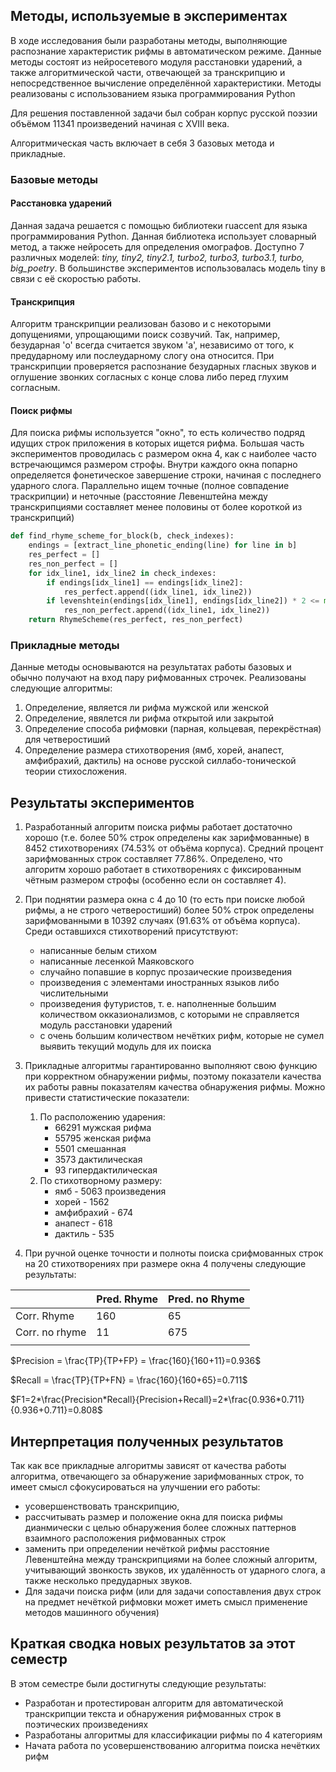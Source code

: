 ## Методы, используемые в экспериментах

В ходе исследования были разработаны методы, выполняющие распознание характеристик рифмы в автоматическом режиме. Данные методы состоят из нейросетевого модуля расстановки ударений, а также алгоритмической части, отвечающей за транскрипцию и непосредственное вычисление определённой характеристики. Методы реализованы с использованием языка программирования Python

Для решения поставленной задачи был собран корпус русской поэзии объёмом 11341 произведений начиная с XVIII века. 

Алгоритмическая часть включает в себя 3 базовых метода и прикладные.
### Базовые методы
#### Расстановка ударений 
Данная задача решается с помощью библиотеки ruaccent для языка программирования Python. Данная библиотека использует словарный метод, а также нейросеть для определения омографов. Доступно 7 различных моделей: *tiny, tiny2, tiny2.1, turbo2, turbo3, turbo3.1, turbo, big_poetry*. В большинстве экспериментов использовалась модель tiny в связи с её скоростью работы. 

#### Транскрипция
Алгоритм транскрипции реализован базово и с некоторыми допущениями, упрощающими поиск созвучий. Так, например, безударная 'o' всегда считается звуком 'a', независимо от того, к предударному или послеударному слогу она относится. При транскрипции проверяется распознание безударных гласных звуков и оглушение звонких согласных с конце слова либо перед глухим согласным.

#### Поиск рифмы

Для поиска рифмы используется "окно", то есть количество подряд идущих строк приложения в которых ищется рифма. Большая часть экспериментов проводилась с размером окна 4, как с наиболее часто встречающимся размером строфы. 
Внутри каждого окна попарно определяется фонетическое завершение строки, начиная с последнего ударного слога. Параллельно ищем точные (полное совпадение траскрипции) и неточные (расстояние Левенштейна между транскрипциями составляет менее половины от более короткой из транскрипций)
```python
def find_rhyme_scheme_for_block(b, check_indexes):
    endings = [extract_line_phonetic_ending(line) for line in b]
    res_perfect = []
    res_non_perfect = []
    for idx_line1, idx_line2 in check_indexes:
        if endings[idx_line1] == endings[idx_line2]:
            res_perfect.append((idx_line1, idx_line2))
        if levenshtein(endings[idx_line1], endings[idx_line2]) * 2 <= min(len(endings[idx_line2]), len(endings[idx_line1])):
            res_non_perfect.append((idx_line1, idx_line2))
    return RhymeScheme(res_perfect, res_non_perfect)
```
### Прикладные методы
Данные методы основываются на результатах работы базовых и обычно получают на вход пару рифмованных строчек.
Реализованы следующие алгоритмы:
1. Определение, является ли рифма мужской или женской
2. Определение, явялется ли рифма открытой или закрытой
3. Определение способа рифмовки (парная, кольцевая, перекрёстная) для четверостиший
4. Определение размера стихотворения (ямб, хорей, анапест, амфибрахий, дактиль) на основе русской силлабо-тонической теории стихосложения.


## Результаты экспериментов

1. Разработанный алгоритм поиска рифмы работает достаточно хорошо (т.е. более 50% строк определены как зарифмованные) в 8452 стихотворениях (74.53% от объёма корпуса). Средний процент зарифмованных строк составляет 77.86%. Определено, что алгоритм хорошо работает в стихотворениях с фиксированным чётным размером строфы (особенно если он составляет 4). 

2. При поднятии размера окна с 4 до 10 (то есть при поиске любой рифмы, а не строго четверостиший) более 50% строк определены зарифмованными в 10392 случаях (91.63% от объёма корпуса). Среди оставшихся стихотворений присутствуют:
    * написанные белым стихом
    * написанные лесенкой Маяковского
    * случайно попавшие в корпус прозаические произведения
    * произведения с элементами иностранных языков либо числительными
    * произведения футуристов, т. е. наполненные большим количеством окказионализмов, с которыми не справляется модуль расстановки ударений
    * с очень большим количеством нечётких рифм, которые не сумел выявить текущий модуль для их поиска


3. Прикладные алгоритмы гарантированно выполняют свою функцию при корректном обнаружении рифмы, поэтому показатели качества их работы равны показателям качества обнаружения рифмы. Можно привести статистические показатели:
    1. По расположению ударения:
        * 66291 мужская рифма
        * 55795 женская рифма
        * 5501 смешанная
        * 3573 дактилическая
        * 93 гипердактилическая
    2. По стихотворному размеру:
        * ямб - 5063 произведения
        * хорей - 1562
        * амфибрахий - 674
        * анапест - 618
        * дактиль - 535
4. При ручной оценке точности и полноты поиска срифмованных строк на 20 стихотворениях при размере окна 4 получены следующие результаты:

|                | Pred. Rhyme | Pred. no Rhyme |
|----------------|-------------|---------------|
| Corr. Rhyme    | 160         | 65            |
| Corr. no rhyme | 11          | 675           |
|                |             |               |

$Precision = \frac{TP}{TP+FP} = \frac{160}{160+11}=0.936$

$Recall = \frac{TP}{TP+FN} = \frac{160}{160+65}=0.711$

$F1=2*\frac{Precision*Recall}{Precision+Recall}=2*\frac{0.936*0.711}{0.936+0.711}=0.808$

## Интерпретация полученных результатов

Так как все прикладные алгоритмы зависят от качества работы алгоритма, отвечающего за обнаружение зарифмованных строк, то имеет смысл сфокусироваться на улучшении его работы: 
 * усовершенствовать транскрипцию, 
 * рассчитывать размер и положение окна для поиска рифмы дианмически с целью обнаружения более сложных паттернов взаимного расположения рифмованных строк
 * заменить при определении нечёткой рифмы расстояние Левенштейна между транскрипциями на более сложный алгоритм, учитывающий звонкость звуков, их удалённость от ударного слога, а также несколько предударных звуков.
 * Для задачи поиска рифм (или для задачи сопоставления двух строк на предмет нечёткой рифмовки может иметь смысл применение методов машинного обучения)

## Краткая сводка новых результатов за этот семестр

В этом семестре были достигнуты следующие результаты:
- Разработан и протестирован алгоритм для автоматической транскрипции текста и обнаружения рифмованных строк в поэтических произведениях
- Разработаны алгоритмы для классификации рифмы по 4 категориям
- Начата работа по усовершенствованию алгоритма поиска нечётких рифм
